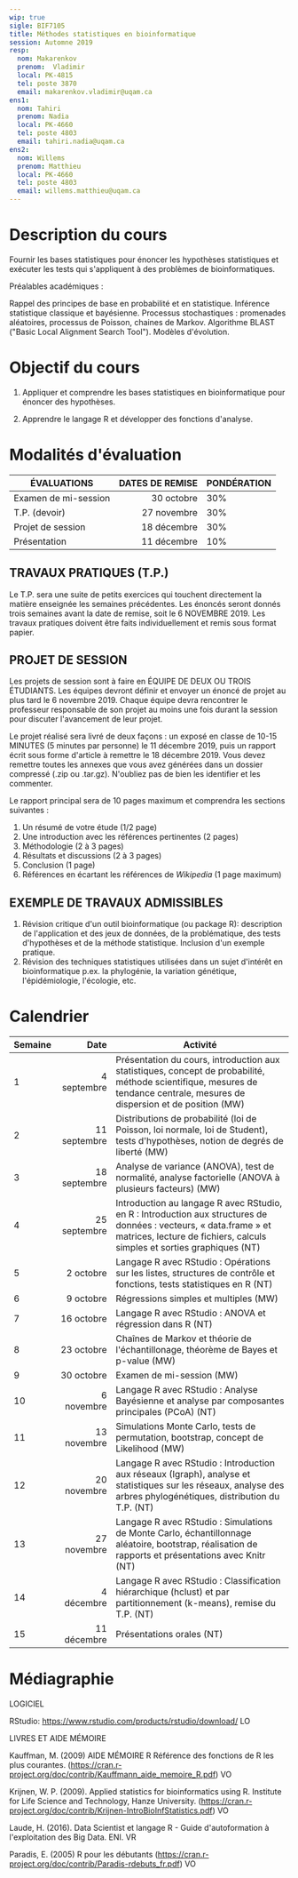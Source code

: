 ```yaml
---
wip: true
sigle: BIF7105
title: Méthodes statistiques en bioinformatique
session: Automne 2019
resp:
  nom: Makarenkov
  prenom:  Vladimir
  local: PK-4815
  tel: poste 3870
  email: makarenkov.vladimir@uqam.ca
ens1:
  nom: Tahiri
  prenom: Nadia
  local: PK-4660
  tel: poste 4803
  email: tahiri.nadia@uqam.ca
ens2:
  nom: Willems
  prenom: Matthieu
  local: PK-4660
  tel: poste 4803
  email: willems.matthieu@uqam.ca
---
```


# Description du cours

Fournir les bases statistiques pour énoncer les hypothèses statistiques
et exécuter les tests qui s'appliquent à des problèmes de
bioinformatiques.

Préalables académiques :

Rappel des principes de base en probabilité et en statistique. Inférence
statistique classique et bayésienne. Processus stochastiques :
promenades aléatoires, processus de Poisson, chaines de Markov.
Algorithme BLAST ("Basic Local Alignment Search Tool"). Modèles
d'évolution.


# Objectif du cours

1) Appliquer et comprendre les bases statistiques en bioinformatique
pour énoncer des hypothèses.

2) Apprendre le langage R et développer des fonctions d'analyse.


# Modalités d'évaluation

ÉVALUATIONS | DATES DE REMISE | PONDÉRATION
------------------ | ----------: | --------
Examen de mi-session |    30 octobre     |     30%
T.P. (devoir)     |    27 novembre    |     30%
Projet de session   |    18 décembre    |     30%
Présentation     |    11 décembre    |     10%

## TRAVAUX PRATIQUES (T.P.)

Le T.P. sera une suite de petits exercices qui touchent directement la
matière enseignée les semaines précédentes. Les énoncés seront
donnés trois semaines avant la date de remise, soit le 6 NOVEMBRE 2019.
Les travaux pratiques doivent être faits individuellement et remis sous
format papier.

## PROJET DE SESSION

Les projets de session sont à faire en ÉQUIPE DE DEUX OU TROIS
ÉTUDIANTS. Les équipes devront définir et envoyer un énoncé de projet au
plus tard le 6 novembre 2019. Chaque équipe devra rencontrer
le professeur responsable de son projet au moins une fois durant la
session pour discuter l'avancement de leur projet.

Le projet réalisé sera livré de deux façons : un exposé en classe
de 10-15 MINUTES (5 minutes par personne) le 11 décembre 2019, puis un
rapport écrit sous forme d'article à remettre le 18 décembre 2019. Vous
devez remettre toutes les annexes que vous avez générées dans un dossier
compressé (.zip ou .tar.gz). N'oubliez pas de bien les identifier et les
commenter.

Le rapport principal sera de 10 pages maximum et comprendra les sections
suivantes :

1) Un résumé de votre étude (1/2 page)
2) Une introduction avec les références pertinentes (2 pages)
3) Méthodologie (2 à 3 pages)
4) Résultats et discussions (2 à 3 pages)
5) Conclusion (1 page)
6) Références en écartant les références de _Wikipedia_ (1 page maximum)

## EXEMPLE DE TRAVAUX ADMISSIBLES

1) Révision critique d'un outil bioinformatique (ou package R):
description de l'application et des jeux de données, de la
problématique, des tests d'hypothèses et de la méthode statistique.
Inclusion d'un exemple pratique.
2) Révision des techniques statistiques utilisées dans un sujet
d'intérêt en bioinformatique p.ex. la phylogénie, la variation
génétique, l'épidémiologie, l'écologie, etc.


# Calendrier

|Semaine               | Date                  | Activité              |
------------------ | ----------: | --------
| 1                     | 4 septembre           | Présentation du cours, introduction aux statistiques, concept de probabilité, méthode scientifique, mesures de tendance centrale, mesures de dispersion et de position (MW)|
| 2                     | 11 septembre          | Distributions de probabilité (loi de Poisson, loi normale, loi de Student), tests d'hypothèses, notion de degrés de liberté (MW)|
| 3                     | 18 septembre          | Analyse de variance (ANOVA), test de normalité, analyse factorielle (ANOVA à   plusieurs facteurs) (MW)|
| 4                     | 25 septembre          | Introduction au langage R avec RStudio, en R : Introduction aux structures de données : vecteurs, « data.frame » et matrices, lecture de fichiers, calculs simples et sorties graphiques (NT) |
| 5                     | 2 octobre             | Langage R avec RStudio : Opérations sur les listes, structures de contrôle et fonctions, tests statistiques en R (NT)|
| 6                     | 9 octobre            | Régressions simples et multiples (MW)|
| 7                     | 16 octobre            | Langage R avec RStudio : ANOVA et régression dans R (NT)|
| 8                     | 23 octobre            | Chaînes de Markov et théorie de l'échantillonage, théorème de Bayes et p-value (MW)|
| 9                     | 30 octobre            | Examen de mi-session (MW)|
| 10                    | 6 novembre            | Langage R avec RStudio : Analyse Bayésienne et analyse par composantes principales (PCoA) (NT)|
| 11                    | 13 novembre           | Simulations Monte Carlo, tests de permutation, bootstrap, concept de Likelihood (MW)|
| 12                    | 20 novembre           | Langage R avec RStudio : Introduction aux réseaux (Igraph), analyse et statistiques sur les réseaux, analyse des arbres phylogénétiques, distribution du T.P. (NT)|
| 13                    | 27 novembre           | Langage R avec RStudio : Simulations de Monte Carlo, échantillonnage aléatoire, bootstrap, réalisation de rapports et présentations avec Knitr (NT)|
| 14                    | 4 décembre            | Langage R avec RStudio : Classification hiérarchique (hclust) et par          partitionnement (k-means), remise du T.P. (NT) |
| 15                    | 11 décembre           | Présentations orales (NT) |


# Médiagraphie

LOGICIEL

RStudio: https://www.rstudio.com/products/rstudio/download/ LO

LIVRES ET AIDE MÉMOIRE

Kauffman, M. (2009) AIDE MÉMOIRE R Référence des fonctions de R les plus
courantes.
(https://cran.r-project.org/doc/contrib/Kauffmann_aide_memoire_R.pdf) VO

Krijnen, W. P. (2009). Applied statistics for bioinformatics using
R. Institute for Life Science and Technology, Hanze University.
(https://cran.r-project.org/doc/contrib/Krijnen-IntroBioInfStatistics.pdf)
VO

Laude, H. (2016). Data Scientist et langage R - Guide d'autoformation à
l'exploitation des Big Data. ENI. VR

Paradis, E. (2005) R pour les débutants
(https://cran.r-project.org/doc/contrib/Paradis-rdebuts_fr.pdf) VO
